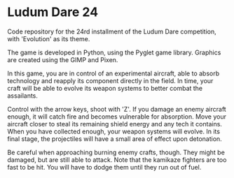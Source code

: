 Ludum Dare 24
=============

Code repository for the 24rd installment of the Ludum Dare competition, with 'Evolution' as its theme.

The game is developed in Python, using the Pyglet game library. Graphics are created using the GIMP and Pixen.

In this game, you are in control of an experimental aircraft, able to absorb technology and reapply its component directly in the field. In time, your craft will be able to evolve its weapon systems to better combat the assailants. 

Control with the arrow keys, shoot with 'Z'. If you damage an enemy aircraft enough, it will catch fire and becomes vulnerable for absorption. Move your aircraft closer to steal its remaining shield energy and any tech it contains. When you have collected enough, your weapon systems will evolve. In its final stage, the projectiles will have a small area of effect upon detonation. 

Be careful when approaching burning enemy crafts, though. They might be damaged, but are still able to attack. Note that the kamikaze fighters are too fast to be hit. You will have to dodge them until they run out of fuel.
